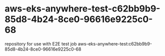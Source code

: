 # aws-eks-anywhere-test-c62bb9b9-85d8-4b24-8ce0-96616e9225c0-68
repository for use with E2E test job aws-eks-anywhere-test:c62bb9b9-85d8-4b24-8ce0-96616e9225c0-68
